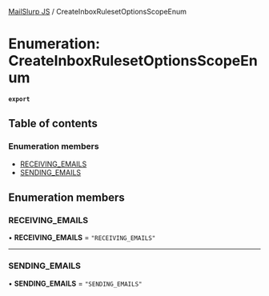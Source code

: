 [MailSlurp JS](../README.md) / CreateInboxRulesetOptionsScopeEnum

# Enumeration: CreateInboxRulesetOptionsScopeEnum

**`export`**

## Table of contents

### Enumeration members

- [RECEIVING\_EMAILS](CreateInboxRulesetOptionsScopeEnum.md#receiving_emails)
- [SENDING\_EMAILS](CreateInboxRulesetOptionsScopeEnum.md#sending_emails)

## Enumeration members

### RECEIVING\_EMAILS

• **RECEIVING\_EMAILS** = `"RECEIVING_EMAILS"`

___

### SENDING\_EMAILS

• **SENDING\_EMAILS** = `"SENDING_EMAILS"`
